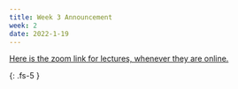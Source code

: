 ```yaml
---
title: Week 3 Announcement
week: 2
date: 2022-1-19
---
```

[Here is the zoom link for lectures, whenever they are online.](https://washington.zoom.us/j/92062223315)

{: .fs-5 }
